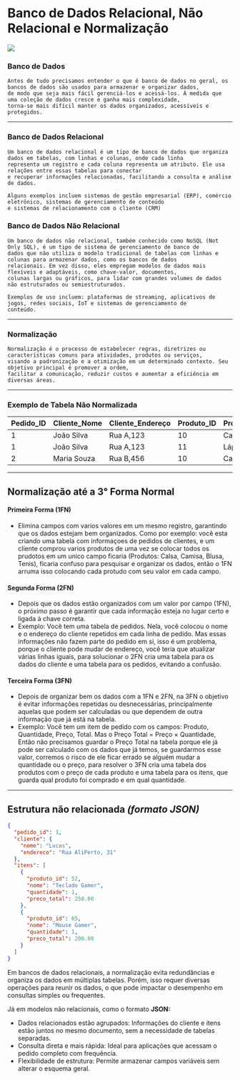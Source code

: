 # Banco de Dados Relacional, Não Relacional e Normalização
![](https://hostbits.com.br/blog/wp-content/uploads/2022/03/banco-de-dados-1024x538.jpg)
### Banco de Dados
````
Antes de tudo precisamos entender o que é banco de dados no geral, os bancos de dados são usados para armazenar e organizar dados,
de modo que seja mais fácil gerenciá-los e acessá-los. À medida que uma coleção de dados cresce e ganha mais complexidade,
torna-se mais difícil manter os dados organizados, acessíveis e protegidos.
````
---
### Banco de Dados Relacional
```
Um banco de dados relacional é um tipo de banco de dados que organiza dados em tabelas, com linhas e colunas, onde cada linha
representa um registro e cada coluna representa um atributo. Ele usa relações entre essas tabelas para conectar
e recuperar informações relacionadas, facilitando a consulta e análise de dados.

Alguns exemplos incluem sistemas de gestão empresarial (ERP), comércio eletrônico, sistemas de gerenciamento de conteúdo
e sistemas de relacionamento com o cliente (CRM)
```
### Banco de Dados Não Relacional
````
Um banco de dados não relacional, também conhecido como NoSQL (Not Only SQL), é um tipo de sistema de gerenciamento de banco de 
dados que não utiliza o modelo tradicional de tabelas com linhas e colunas para armazenar dados, como os bancos de dados
relacionais. Em vez disso, eles empregam modelos de dados mais flexíveis e adaptáveis, como chave-valor, documentos, 
colunas largas ou gráficos, para lidar com grandes volumes de dados não estruturados ou semiestruturados.

Exemplos de uso incluem: plataformas de streaming, aplicativos de jogos, redes sociais, IoT e sistemas de gerenciamento de
conteúdo. 
````
---
### Normalização
````
Normalização é o processo de estabelecer regras, diretrizes ou características comuns para atividades, produtos ou serviços,
visando a padronização e a otimização em um determinado contexto. Seu objetivo principal é promover a ordem,
facilitar a comunicação, reduzir custos e aumentar a eficiência em diversas áreas.
````
---
### Exemplo de Tabela Não Normalizada 
| Pedido_ID | Cliente_Nome | Cliente_Endereço | Produto_ID | Produto_Nome | Quantidade | Preço_Total | 
|----------|--------------|---------------|----------|------------|----------|-----------|
|1|João Silva|Rua A,123|10|Caneta|2|4,00|
|1|João Silva|Rua A,123|11|Lápis|1|2,00|
|2|Maria Souza|Rua B,456|10|Caneta|5|10,00|
---


## Normalização até a 3° Forma Normal
#### Primeira Forma (1FN)
- Elimina campos com varios valores em um mesmo registro, garantindo que os dados estejam bem organizados.
Como por exemplo: você esta criando uma tabela com informaçoes de pedidos de clientes, e um cliente comprou varios produtos de uma vez se colocar todos os prudotos em um unico campo ficaria (Produtos: Calsa, Camisa, Blusa, Tenis), ficaria confuso para pesquisar e organizar os dados, então o 1FN arruma isso colocando cada protudo com seu valor em cada campo.

#### Segunda Forma (2FN)
- Depois que os dados estão organizados com um valor por campo (1FN), o próximo passo é garantir que cada informação esteja no lugar certo e ligada à chave correta. 
- Exemplo: Você tem uma tabela de pedidos. Nela, você colocou o nome e o endereço do cliente repetidos em cada linha de pedido. Mas essas informações não fazem parte do pedido em si, isso é um problema, porque o cliente pode mudar de endereço, você teria que atualizar várias linhas iguais, para solucionar o 2FN cria uma tabela para os dados do cliente e uma tabela para os pedidos, evitando a confusão.

#### Terceira Forma (3FN)
- Depois de organizar bem os dados com a 1FN e 2FN, na 3FN o objetivo é evitar informações repetidas ou desnecessárias, principalmente aquelas que podem ser calculadas ou que dependem de outra informação que já está na tabela.
- Exemplo: Você tem um item de pedido com os campos: Produto, Quantidade, Preço, Total. Mas o Preço Total = Preço × Quantidade, Então não precisamos guardar o Preço Total na tabela porque ele já pode ser calculado com os dados que já temos, se guardarmos esse valor, corremos o risco de ele ficar errado se alguém mudar a quantidade ou o preço, para resolver o 3FN cria uma tabela dos produtos com o preço de cada produto e uma tabela para os itens, que guarda qual produto foi comprado e em qual quantidade.
---
## Estrutura não relacionada *(formato JSON)*

```JSON
{
  "pedido_id": 1,
  "cliente": {
    "nome": "Lucas",
    "endereco": "Rua AliPerto, 31"
  },
  "itens": [
    {
      "produto_id": 52,
      "nome": "Teclado Gamer",
      "quantidade": 1,
      "preco_total": 250.00
    },
    {
      "produto_id": 65,
      "nome": "Mouse Gamer",
      "quantidade": 1,
      "preco_total": 200.00
    }
  ]
}
```

Em bancos de dados relacionais, a normalização evita redundâncias e organiza os dados em múltiplas tabelas. Porém, isso requer diversas operações para reunir os dados, o que pode impactar o desempenho em consultas simples ou frequentes.

Já em modelos não relacionais, como o formato **JSON:**
- Dados relacionados estão agrupados: Informações do cliente e itens estão juntos no mesmo documento, sem a necessidade de tabelas separadas.
- Consulta direta e mais rápida: Ideal para aplicações que acessam o pedido completo com frequência.
- Flexibilidade de estrutura: Permite armazenar campos variáveis sem alterar o esquema geral.































